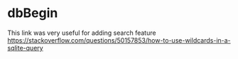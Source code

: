 # dbBegin




This link was very useful for adding search feature https://stackoverflow.com/questions/50157853/how-to-use-wildcards-in-a-sqlite-query



